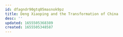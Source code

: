 ```yaml
---
id: dfagndr90gtq05masnok9pz
title: Deng Xiaoping and the Transformation of China
desc: ''
updated: 1655505368389
created: 1655505348587
---
```


